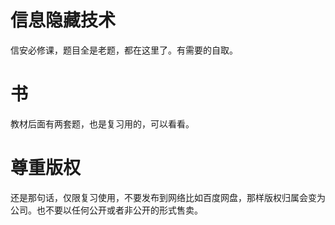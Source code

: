 # 信息隐藏技术
信安必修课，题目全是老题，都在这里了。有需要的自取。

# 书
教材后面有两套题，也是复习用的，可以看看。

# 尊重版权
还是那句话，仅限复习使用，不要发布到网络比如百度网盘，那样版权归属会变为公司。也不要以任何公开或者非公开的形式售卖。
